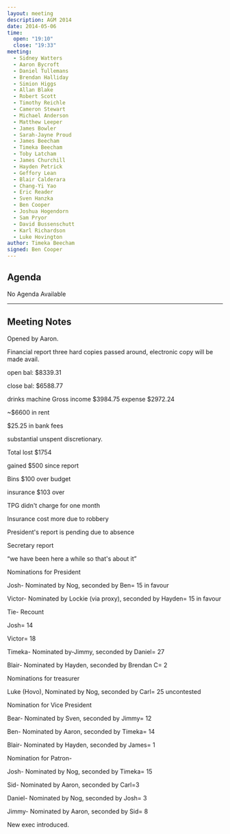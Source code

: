 ```yaml
---
layout: meeting
description: AGM 2014
date: 2014-05-06
time:
  open: "19:10"
  close: "19:33"
meeting:
  - Sidney Watters
  - Aaron Bycroft
  - Daniel Tullemans
  - Brendan Halliday
  - Simion Higgs
  - Allan Blake
  - Robert Scott
  - Timothy Reichle
  - Cameron Stewart
  - Michael Anderson
  - Matthew Leeper
  - James Bowler
  - Sarah-Jayne Proud
  - James Beecham
  - Timeka Beecham
  - Toby Latcham
  - James Churchill
  - Hayden Petrick
  - Geffory Lean
  - Blair Calderara
  - Chang-Yi Yao
  - Eric Reader
  - Sven Hanzka
  - Ben Cooper
  - Joshua Hogendorn
  - Sam Pryor
  - David Bussenschutt
  - Karl Richardson
  - Luke Hovington
author: Timeka Beecham
signed: Ben Cooper
---
```


## Agenda

No Agenda Available

---

## Meeting Notes

Opened by Aaron. 

Financial report three hard copies passed around, electronic copy will be made avail. 

open bal: $8339.31 

close bal: $6588.77

drinks machine Gross income $3984.75 expense $2972.24

~$6600 in rent 

$25.25 in bank fees

substantial unspent discretionary. 

 Total lost $1754
 
gained $500 since report

Bins $100 over budget

insurance $103 over 

TPG didn't charge for one month

Insurance cost more due to robbery

President's report is pending due to absence

Secretary report

“we have been here a while so that's about it”


Nominations for President 

Josh- Nominated by Nog, seconded by Ben= 15 in favour

Victor- Nominated by Lockie (via proxy), seconded by Hayden= 15 in favour

Tie- Recount 

Josh= 14

Victor= 18


Timeka- Nominated by-Jimmy, seconded by Daniel= 27

Blair- Nominated by Hayden, seconded by Brendan C= 2


Nominations for treasurer

Luke (Hovo), Nominated by Nog, seconded by Carl= 25 uncontested


Nomination for Vice President

Bear- Nominated by Sven, seconded by Jimmy= 12

Ben- Nominated by Aaron, seconded by Timeka= 14

Blair- Nominated by Hayden, seconded by James= 1


Nomination for Patron-

Josh- Nominated by Nog, seconded by Timeka= 15

Sid- Nominated by Aaron, seconded by Carl=3

Daniel- Nominated by Nog, seconded by Josh= 3

Jimmy- Nominated by Aaron, seconded by Sid= 8


New exec introduced. 
